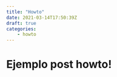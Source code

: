```yaml
---
title: "Howto"
date: 2021-03-14T17:50:39Z
draft: true
categories:
    - howto
---
```


# Ejemplo post howto!
